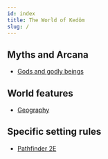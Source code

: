 ```yaml
---
id: index
title: The World of Kedôm
slug: /
---
```


## Myths and Arcana

- [Gods and godly beings](./myths/gods/)

## World features

- [Geography](./world/)

## Specific setting rules

- [Pathfinder 2E](./Pathfinder%20Rules/)